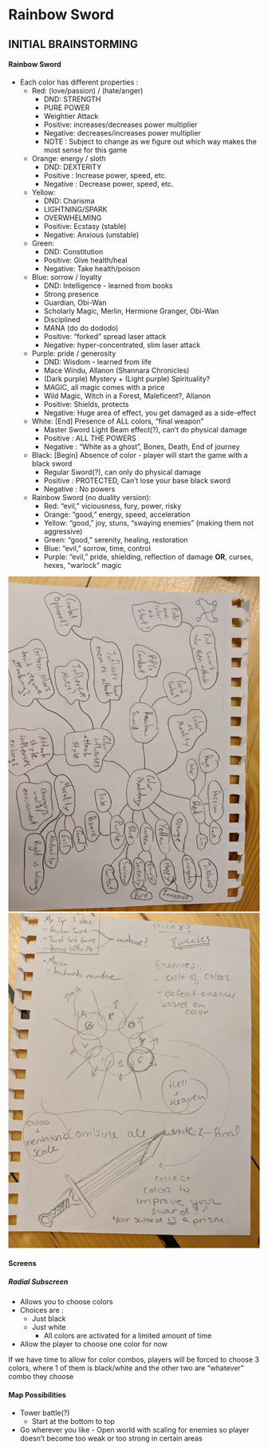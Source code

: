 # Rainbow Sword

## INITIAL BRAINSTORMING

#### Rainbow Sword
- Each color has different properties : 
	- Red: (love/passion) / (hate/anger)	
		- DND: STRENGTH
		- PURE POWER
		- Weightier Attack
		- Positive:  increases/decreases power multiplier
		- Negative: decreases/increases power multiplier
		- NOTE : Subject to change as we figure out which way makes the most sense for this game
	- Orange: energy / sloth
		- DND: DEXTERITY
		- Positive : Increase power, speed, etc.
		- Negative : Decrease power, speed, etc.
	- Yellow:
		- DND: Charisma
		- LIGHTNING/SPARK
		- OVERWHELMING
		- Positive: Ecstasy (stable)
		- Negative: Anxious (unstable)
	- Green:
 		- DND: Constitution
		- Positive: Give health/heal
		- Negative: Take health/poison
	- Blue: sorrow / loyalty
		- DND: Intelligence - learned from books
		- Strong presence
		- Guardian, Obi-Wan
		- Scholarly Magic, Merlin, Hermione Granger, Obi-Wan
		- Disciplined
		- MANA (do do dododo)
		- Positive: “forked” spread laser attack
		- Negative: hyper-concentrated, slim laser attack
	- Purple: pride / generosity
		- DND: Wisdom - learned from life
		- Mace Windu, Allanon (Shannara Chronicles)
		- (Dark purple) Mystery + (Light purple) Spirituality?
		- MAGIC, all magic comes with a price
		- Wild Magic, Witch in a Forest, Maleficent?, Allanon
		- Positive:  Shields, protects
		- Negative: Huge area of effect, you get damaged as a side-effect
	- White: [End] Presence of ALL colors, “final weapon”
		- Master Sword Light Beam effect(?),  can’t do physical damage
		- Positive : ALL THE POWERS 
		- Negative : “White as a ghost”, Bones, Death, End of journey
	- Black:  [Begin] Absence of color - player will start the game with a black sword
		- Regular Sword(?), can only do physical damage
		- Positive :  PROTECTED, Can’t lose your base black sword
		- Negative : No powers
	- Rainbow Sword (no duality version):
		- Red: “evil,” viciousness, fury, power, risky
		- Orange: “good,” energy, speed, acceleration 
		- Yellow: “good,” joy, stuns, “swaying enemies” (making them not aggressive)
		- Green: “good,” serenity, healing, restoration
		- Blue: “evil,” sorrow, time, control
		- Purple: “evil,” pride, shielding, reflection of damage  **OR**, curses, hexes, “warlock” magic

![Our Mindmaps and Brainstorming](BRAINSTORM/mindmap.jpg)
![Our Mindmaps and Brainstorming](BRAINSTORM/mindmap2.jpg)

#### Screens
##### Radial Subscreen
- Allows you to choose colors
- Choices are :
	- Just black 
	- Just white
		- All colors are activated for a limited amount of time
- Allow the player to choose one color for now 

If we have time to allow for color combos, players will be forced to choose 3 colors, where 1 of them is black/white and the other two are “whatever” combo they choose

#### Map Possibilities
- Tower battle(?) 
	- Start at the bottom to top
- Go wherever you like
		- Open world with scaling for enemies so player doesn’t become too weak or too strong in certain areas

